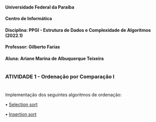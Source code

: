 
#### Universidade Federal da Paraíba
#### Centro de Informática 
#### Disciplina: PPGI - Estrutura de Dados e Complexidade de Algoritmos (2022.1)
#### Professor: Gilberto Farias
#### Aluna: Ariane Marina de Albuquerque Teixeira  
#
### ATIVIDADE 1 - Ordenação por Comparação I  
#  
Implementação dos seguintes algoritmos de ordenação:

• [Selection sort](https://github.com/arianeat/algoritmos_de_ordenacao/blob/main/selection_sort.py)

• [Insertion sort](https://github.com/arianeat/algoritmos_de_ordenacao/blob/main/insertion_sort.py)
